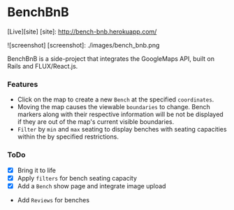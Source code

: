 # BenchBnB

[Live][site]
[site]: http://bench-bnb.herokuapp.com/

![screenshot]
[screenshot]: ./images/bench_bnb.png

BenchBnB is a side-project that integrates the GoogleMaps API, built on Rails and FLUX/React.js.

### Features

- Click on the map to create a new `Bench` at the specified `coordinates`.
- Moving the map causes the viewable `boundaries` to change. Bench markers along with their respective information will be not be displayed if they are out of the map's current visible boundaries.
- `Filter` by `min` and `max` seating to display benches with seating capacities within the by specified restrictions.

### ToDo

- [x] Bring it to life
- [x] Apply `filters` for bench seating capacity
- [x] Add a `Bench` show page and integrate image upload
- Add `Reviews` for benches
